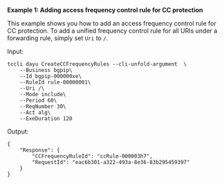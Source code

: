 **Example 1: Adding access frequency control rule for CC protection**

This example shows you how to add an access frequency control rule for CC protection. To add a unified frequency control rule for all URIs under a forwarding rule, simply set `Uri` to `/`.

Input: 

```
tccli dayu CreateCCFrequencyRules --cli-unfold-argument  \
    --Business bgpip\
    --Id bgpip-000000xe\
    --RuleId rule-00000001\
    --Uri /\
    --Mode include\
    --Period 60\
    --ReqNumber 30\
    --Act alg\
    --ExeDuration 120
```

Output: 
```
{
    "Response": {
        "CCFrequencyRuleId": "ccRule-000003h7",
        "RequestId": "eac6b301-a322-493a-8e36-83b295459397"
    }
}
```

